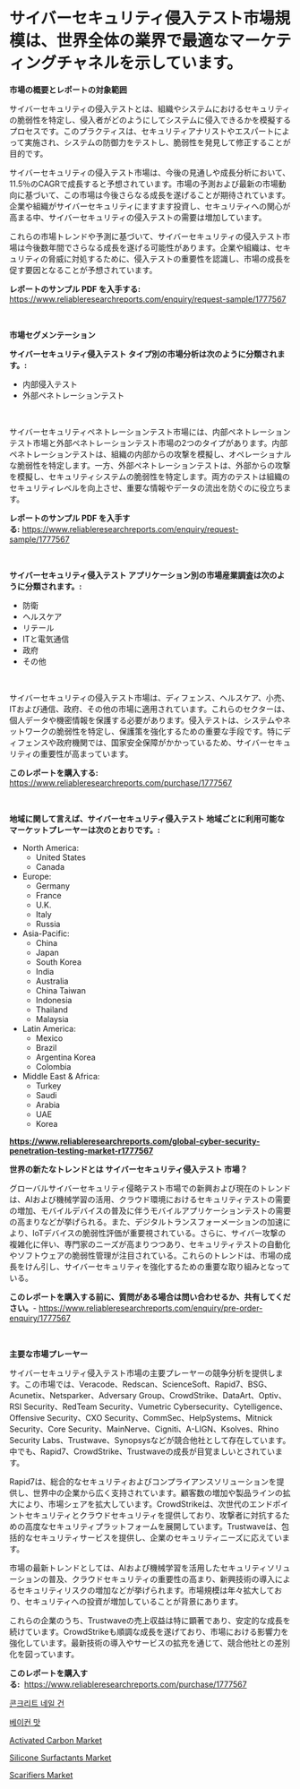 <p><h1>サイバーセキュリティ侵入テスト市場規模は、世界全体の業界で最適なマーケティングチャネルを示しています。</h1></p><p><strong>市場の概要とレポートの対象範囲</strong></p>
<p><p>サイバーセキュリティの侵入テストとは、組織やシステムにおけるセキュリティの脆弱性を特定し、侵入者がどのようにしてシステムに侵入できるかを模擬するプロセスです。このプラクティスは、セキュリティアナリストやエスパートによって実施され、システムの防御力をテストし、脆弱性を発見して修正することが目的です。</p><p>サイバーセキュリティの侵入テスト市場は、今後の見通しや成長分析において、11.5％のCAGRで成長すると予想されています。市場の予測および最新の市場動向に基づいて、この市場は今後さらなる成長を遂げることが期待されています。企業や組織がサイバーセキュリティにますます投資し、セキュリティへの関心が高まる中、サイバーセキュリティの侵入テストの需要は増加しています。</p><p>これらの市場トレンドや予測に基づいて、サイバーセキュリティの侵入テスト市場は今後数年間でさらなる成長を遂げる可能性があります。企業や組織は、セキュリティの脅威に対処するために、侵入テストの重要性を認識し、市場の成長を促す要因となることが予想されています。</p></p>
<p><strong>レポートのサンプル PDF を入手する:</strong> <a href="https://www.reliableresearchreports.com/enquiry/request-sample/1777567">https://www.reliableresearchreports.com/enquiry/request-sample/1777567</a></p>
<p>&nbsp;</p>
<p><strong>市場セグメンテーション</strong></p>
<p><strong>サイバーセキュリティ侵入テスト タイプ別の市場分析は次のように分類されます。:</strong></p>
<p><ul><li>内部侵入テスト</li><li>外部ペネトレーションテスト</li></ul></p>
<p>&nbsp;</p>
<p><p>サイバーセキュリティペネトレーションテスト市場には、内部ペネトレーションテスト市場と外部ペネトレーションテスト市場の2つのタイプがあります。内部ペネトレーションテストは、組織の内部からの攻撃を模擬し、オペレーショナルな脆弱性を特定します。一方、外部ペネトレーションテストは、外部からの攻撃を模擬し、セキュリティシステムの脆弱性を特定します。両方のテストは組織のセキュリティレベルを向上させ、重要な情報やデータの流出を防ぐのに役立ちます。</p></p>
<p><strong>レポートのサンプル PDF を入手する:</strong>&nbsp;<a href="https://www.reliableresearchreports.com/enquiry/request-sample/1777567">https://www.reliableresearchreports.com/enquiry/request-sample/1777567</a></p>
<p>&nbsp;</p>
<p><strong> サイバーセキュリティ侵入テスト アプリケーション別の市場産業調査は次のように分類されます。:</strong></p>
<p><ul><li>防衛</li><li>ヘルスケア</li><li>リテール</li><li>ITと電気通信</li><li>政府</li><li>その他</li></ul></p>
<p>&nbsp;</p>
<p><p>サイバーセキュリティの侵入テスト市場は、ディフェンス、ヘルスケア、小売、ITおよび通信、政府、その他の市場に適用されています。これらのセクターは、個人データや機密情報を保護する必要があります。侵入テストは、システムやネットワークの脆弱性を特定し、保護策を強化するための重要な手段です。特にディフェンスや政府機関では、国家安全保障がかかっているため、サイバーセキュリティの重要性が高まっています。</p></p>
<p><strong>このレポートを購入する:</strong>&nbsp; <a href="https://www.reliableresearchreports.com/purchase/1777567">https://www.reliableresearchreports.com/purchase/1777567</a></p>
<p>&nbsp;</p>
<p><strong>地域に関して言えば、サイバーセキュリティ侵入テスト 地域ごとに利用可能なマーケットプレーヤーは次のとおりです。:</strong></p>
<p><ul>
    <li>
        North America:
        <ul>
            <li>United States</li>
            <li>Canada</li>
        </ul>
    </li>
    <li>
        Europe:
        <ul>
            <li>Germany</li>
            <li>France</li>
            <li>U.K.</li>
            <li>Italy</li>
            <li>Russia</li>
        </ul>
    </li>
    <li>
        Asia-Pacific:
        <ul>
            <li>China</li>
            <li>Japan</li>
            <li>South Korea</li>
            <li>India</li>
            <li>Australia</li>
            <li>China Taiwan</li>
            <li>Indonesia</li>
            <li>Thailand</li>
            <li>Malaysia</li>
        </ul>
    </li>
    <li>
        Latin America:
        <ul>
            <li>Mexico</li>
            <li>Brazil</li>
            <li>Argentina Korea</li>
            <li>Colombia</li>
        </ul>
    </li>
    <li>
        Middle East & Africa:
        <ul>
            <li>Turkey</li>
            <li>Saudi</li>
            <li>Arabia</li>
            <li>UAE</li>
            <li>Korea</li>
        </ul>
    </li>
    </ul></p>
<p><strong><a href="https://www.reliableresearchreports.com/global-cyber-security-penetration-testing-market-r1777567">https://www.reliableresearchreports.com/global-cyber-security-penetration-testing-market-r1777567</a></strong>&nbsp;</p>
<p><strong>世界の新たなトレンドとは サイバーセキュリティ侵入テスト 市場？</strong></p>
<p><p>グローバルサイバーセキュリティ侵略テスト市場での新興および現在のトレンドは、AIおよび機械学習の活用、クラウド環境におけるセキュリティテストの需要の増加、モバイルデバイスの普及に伴うモバイルアプリケーションテストの需要の高まりなどが挙げられる。また、デジタルトランスフォーメーションの加速により、IoTデバイスの脆弱性評価が重要視されている。さらに、サイバー攻撃の複雑化に伴い、専門家のニーズが高まりつつあり、セキュリティテストの自動化やソフトウェアの脆弱性管理が注目されている。これらのトレンドは、市場の成長をけん引し、サイバーセキュリティを強化するための重要な取り組みとなっている。</p></p>
<p><strong>このレポートを購入する前に、質問がある場合は問い合わせるか、共有してください。</strong>- <a href="https://www.reliableresearchreports.com/enquiry/pre-order-enquiry/1777567">https://www.reliableresearchreports.com/enquiry/pre-order-enquiry/1777567</a></p>
<p>&nbsp;</p>
<p><strong>主要な市場プレーヤー</strong></p>
<p><p>サイバーセキュリティ侵入テスト市場の主要プレーヤーの競争分析を提供します。この市場では、Veracode、Redscan、ScienceSoft、Rapid7、BSG、Acunetix、Netsparker、Adversary Group、CrowdStrike、DataArt、Optiv、RSI Security、RedTeam Security、Vumetric Cybersecurity、Cytelligence、Offensive Security、CXO Security、CommSec、HelpSystems、Mitnick Security、Core Security、MainNerve、Cigniti、A-LIGN、Ksolves、Rhino Security Labs、Trustwave、Synopsysなどが競合他社として存在しています。中でも、Rapid7、CrowdStrike、Trustwaveの成長が目覚ましいとされています。</p><p>Rapid7は、総合的なセキュリティおよびコンプライアンスソリューションを提供し、世界中の企業から広く支持されています。顧客数の増加や製品ラインの拡大により、市場シェアを拡大しています。CrowdStrikeは、次世代のエンドポイントセキュリティとクラウドセキュリティを提供しており、攻撃者に対抗するための高度なセキュリティプラットフォームを展開しています。Trustwaveは、包括的なセキュリティサービスを提供し、企業のセキュリティニーズに応えています。</p><p>市場の最新トレンドとしては、AIおよび機械学習を活用したセキュリティソリューションの普及、クラウドセキュリティの重要性の高まり、新興技術の導入によるセキュリティリスクの増加などが挙げられます。市場規模は年々拡大しており、セキュリティへの投資が増加していることが背景にあります。</p><p>これらの企業のうち、Trustwaveの売上収益は特に顕著であり、安定的な成長を続けています。CrowdStrikeも順調な成長を遂げており、市場における影響力を強化しています。最新技術の導入やサービスの拡充を通じて、競合他社との差別化を図っています。</p></p>
<p><strong>このレポートを購入する:</strong>&nbsp;&nbsp;<a href="https://www.reliableresearchreports.com/purchase/1777567">https://www.reliableresearchreports.com/purchase/1777567</a></p>
<p><p><a href="https://github.com/Tristiarton768456/Market-Research-Report-List-1/blob/main/597002123765.md">콘크리트 네일 건</a></p><p><a href="https://medium.com/@constantinvon/%EB%B2%A0%EC%9D%B4%EC%BB%A8-%ED%94%8C%EB%A0%88%EC%9D%B4%EB%B2%84-%EC%8B%9C%EC%9E%A5%EC%9D%80-%EC%8B%9C%EC%9E%A5-%EC%A0%90%EC%9C%A0%EC%9C%A8-%ED%81%AC%EA%B8%B0-%EB%B0%8F-2031%EB%85%84%EA%B9%8C%EC%A7%80%EC%9D%98-%EC%98%88%EC%83%81-%EC%98%88%EC%B8%A1%EC%9D%84-%EC%A4%91%EC%A0%90%EC%9C%BC%EB%A1%9C%ED%95%A9%EB%8B%88%EB%8B%A4-b999e0a2c667">베이컨 맛</a></p><p><a href="https://issuu.com/reportprime-2/docs/activated-carbon-market-size-2030.pptx">Activated Carbon Market</a></p><p><a href="https://issuu.com/reportprime-2/docs/silicone-surfactants-market-size-2030.pptx">Silicone Surfactants Market</a></p><p><a href="https://view.publitas.com/reportprime-1/scarifiers-market-report-reveals-the-latest-trends-and-growth-opportunities-of-this-market/">Scarifiers Market</a></p></p>